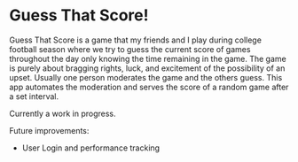 # Guess That Score!

Guess That Score is a game that my friends and I play during college football season where we try to guess the current score of games throughout the day only knowing the time remaining in the game.  The game is purely about bragging rights, luck, and excitement of the possibility of an upset.  Usually one person moderates the game and the others guess.  This app automates the moderation and serves the score of a random game after a set interval.

Currently a work in progress.

Future improvements:
- User Login and performance tracking
